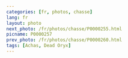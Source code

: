 ```yaml
---
categories: [fr, photos, chasse]
lang: fr
layout: photo
next_photo: /fr/photos/chasse/P0000255.html
picname: P0000257
prev_photo: /fr/photos/chasse/P0000260.html
tags: [Achas, Dead Oryx]
---
```

